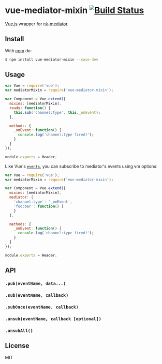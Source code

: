# vue-mediator-mixin [![Build Status](https://travis-ci.org/nk-components/vue-mediator-mixin.svg?branch=master)](https://travis-ci.org/nk-components/vue-mediator-mixin)

[Vue.js](https://github.com/yyx990803/vue/) wrapper for 
[nk-mediator](https://github.com/nk-components/mediator).

## Install

With [npm](http://npmjs.org) do:

```bash
$ npm install vue-mediator-mixin --save-dev
```

## Usage

```js
var Vue = require('vue');
var mediatorMixin = require('vue-mediator-mixin');

var Component = Vue.extend({
  mixins: [mediatorMixin],
  ready: function() {
    this.sub('channel:type', this._onEvent);
  },

  methods: {
    _onEvent: function() {
      console.log('channel:type fired!');
    }
  }
});

module.exports = Header;
```

Like Vue's [`events`](http://vuejs.org/api/options.html#events), you can 
subscribe to mediator's events using vm options:

```js
var Vue = require('vue');
var mediatorMixin = require('vue-mediator-mixin');

var Component = Vue.extend({
  mixins: [mediatorMixin],
  mediator: {
    'channel:type': '_onEvent',
    'foo:bar': function() {
    }
  },

  methods: {
    _onEvent: function() {
      console.log('channel:type fired!');
    }
  }
});

module.exports = Header;
```

## API

### `.pub(eventName, data...)`

### `.sub(eventName, callback)`

### `.subOnce(eventName, callback)`

### `.unsub(eventName, callback [optional])`

### `.unsubAll()`

## License

MIT
